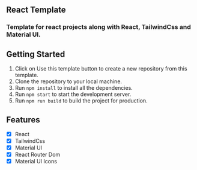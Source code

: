 ## React Template

### Template for react projects along with React, TailwindCss and Material UI.

## Getting Started

1. Click on Use this template button to create a new repository from this template.
2. Clone the repository to your local machine.
3. Run `npm install` to install all the dependencies.
4. Run `npm start` to start the development server.
5. Run `npm run build` to build the project for production.

## Features

- [x] React
- [x] TailwindCss
- [x] Material UI
- [x] React Router Dom
- [x] Material UI Icons
